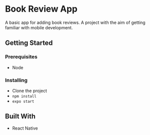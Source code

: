 # Book Review App

A basic app for adding book reviews. A project with the aim of getting familiar with mobile development.

## Getting Started

### Prerequisites

- Node

### Installing

- Clone the project
- `npm install`
- `expo start`

## Built With

- React Native

